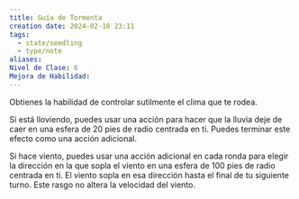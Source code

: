 ```yaml
---
title: Guía de Tormenta
creation date: 2024-02-16 23:11
tags:
  - state/seedling
  - type/note
aliases: 
Nivel de Clase: 6
Mejora de Habilidad:
---
```

Obtienes la habilidad de controlar sutilmente el clima que te rodea.

Si está lloviendo, puedes usar una acción para hacer que la lluvia deje de caer en una esfera de 20
pies de radio centrada en ti. Puedes terminar este efecto como una acción adicional.

Si hace viento, puedes usar una acción adicional en cada ronda para elegir la dirección en la que
sopla el viento en una esfera de 100 pies de radio centrada en ti. El viento sopla en esa dirección
hasta el final de tu siguiente turno. Este rasgo no altera la velocidad del viento.
